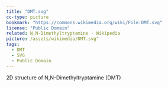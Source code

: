```yaml
---
title: "DMT.svg"
cc-type: picture
bookmark: "https://commons.wikimedia.org/wiki/File:DMT.svg"
license: "Public Domain"
related: N,N-Dimethyltryptamine - Wikipedia
picture: /assets/wikimedia/DMT.svg"
tags:
  - DMT
  - SVG
  - Public Domain
---
```

2D structure of N,N-Dimethyltryptamine (DMT)